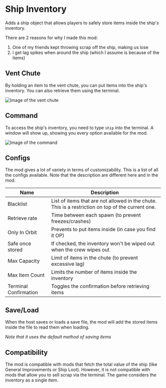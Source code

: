 # Ship Inventory
Adds a ship object that allows players to safely store items inside the ship's inventory.

There are 2 reasons for why I made this mod:
1. One of my friends kept throwing scrap off the ship, making us lose
2. I get lag spikes when around the ship (which I assume is because of the items)

## Vent Chute
By holding an item to the vent chute, you can put items into the ship's inventory. You can also retrieve them using the terminal.

![Image of the vent chute](https://raw.githubusercontent.com/WarperSan/ShipInventory/master/ThunderStore/Assets/vent_holding_apparatus.png)

## Command
To access the ship's inventory, you need to type `ship` into the terminal. A window will show up, showing you every option available for the mod.

![Image of the command](https://raw.githubusercontent.com/WarperSan/ShipInventory/master/ThunderStore/Assets/ship_command.png)

## Configs
The mod gives a lot of variety in terms of customizability. This is a list of all the configs available. Note  that the description are different here and in the mod.

| Name                  | Description                                                                                        |
|-----------------------|----------------------------------------------------------------------------------------------------|
| Blacklist             | List of items that are not allowed in the chute. This is a restriction on top of  the current one. |
| Retrieve rate         | Time between each spawn (to prevent freezes/crashes)                                               |
| Only In Orbit         | Prevents to put items inside (in case you find it OP)                                              |
| Safe once stored      | If checked, the inventory won't be wiped out when the crew wipes out                               |
| Max Capacity          | Limit of items in the chute (to prevent excessive lag)                                             |
| Max Item Count        | Limits the number of items inside the inventory                                                    |
| Terminal Confirmation | Toggles the confirmation before retrieving items                                                   |

## Save/Load
When the host saves or loads a save file, the mod will add the stored items inside the file to read them when loading. 

*Note that it uses the default method of saving items*

## Compatibility
The mod is compatible with mods that fetch the total value of the ship (like General Improvements or Ship Loot). However, it is not compatible with mods that allow you to sell scrap via the terminal. The game considers the inventory as a single item.